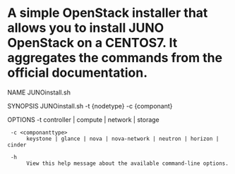 A simple OpenStack installer that allows you to install JUNO OpenStack on a CENTOS7.
It aggregates the commands from the official documentation.
===========================================
NAME
     JUNOinstall.sh

SYNOPSIS
     JUNOinstall.sh -t {nodetype} -c {componant}

OPTIONS
     -t <Nodetype>
          controller | compute | network | storage

     -c <componanttype>
          keystone | glance | nova | nova-network | neutron | horizon | cinder
     
     -h
          View this help message about the available command-line options.
